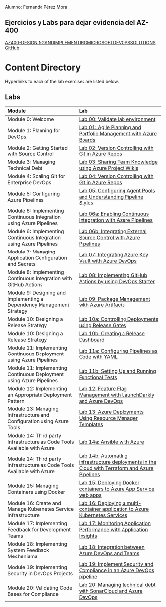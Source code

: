 Alumno: Fernando Pérez Mora

## Ejercicios y Labs para dejar evidencia del AZ-400

[AZ400-DESIGNINGANDIMPLEMENTINGMICROSOFTDEVOPSSOLUTIONS](https://microsoftlearning.github.io/AZ400-DesigningandImplementingMicrosoftDevOpsSolutions)[ GitHub](https://github.com/MicrosoftLearning/AZ400-DesigningandImplementingMicrosoftDevOpsSolutions)

# Content Directory

Hyperlinks to each of the lab exercises are listed below.

## Labs

| Module                                                       | Lab                                                          |
| :----------------------------------------------------------- | :----------------------------------------------------------- |
| Module 0: Welcome                                            | [Lab 00: Validate lab environment](https://microsoftlearning.github.io/AZ400-DesigningandImplementingMicrosoftDevOpsSolutions/Instructions/Labs/AZ400_M00_Validate_lab_environment.html) |
| Module 1: Planning for DevOps                                | [Lab 01: Agile Planning and Portfolio Management with Azure Boards](https://microsoftlearning.github.io/AZ400-DesigningandImplementingMicrosoftDevOpsSolutions/Instructions/Labs/AZ400_M01_Agile_Planning_and_Portfolio_Management_with_Azure_Boards.html) |
| Module 2: Getting Started with Source Control                | [Lab 02: Version Controlling with Git in Azure Repos](https://microsoftlearning.github.io/AZ400-DesigningandImplementingMicrosoftDevOpsSolutions/Instructions/Labs/AZ400_M02_Version_Controlling_with_Git_in_Azure_Repos.html) |
| Module 3: Managing Technical Debt                            | [Lab 03: Sharing Team Knowledge using Azure Project Wikis](https://microsoftlearning.github.io/AZ400-DesigningandImplementingMicrosoftDevOpsSolutions/Instructions/Labs/AZ400_M03_Sharing_Team_Knowledge_using_Azure_Project_Wikis.html) |
| Module 4: Scaling Git for Enterprise DevOps                  | [Lab 04: Version Controlling with Git in Azure Repos](https://microsoftlearning.github.io/AZ400-DesigningandImplementingMicrosoftDevOpsSolutions/Instructions/Labs/AZ400_M04_Version_Controlling_with_Git_in_Azure_Repos.html) |
| Module 5: Configuring Azure Pipelines                        | [Lab 05: Configuring Agent Pools and Understanding Pipeline Styles](https://microsoftlearning.github.io/AZ400-DesigningandImplementingMicrosoftDevOpsSolutions/Instructions/Labs/AZ400_M05_Configuring_Agent_Pools_and_Understanding_Pipeline_Styles.html) |
| Module 6: Implementing Continuous Integration using Azure Pipelines | [Lab 06a: Enabling Continuous Integration with Azure Pipelines](https://microsoftlearning.github.io/AZ400-DesigningandImplementingMicrosoftDevOpsSolutions/Instructions/Labs/AZ400_M06_Enabling_Continuous_Integration_with_Azure_Pipelines.html) |
| Module 6: Implementing Continuous Integration using Azure Pipelines | [Lab 06b: Integrating External Source Control with Azure Pipelines](https://microsoftlearning.github.io/AZ400-DesigningandImplementingMicrosoftDevOpsSolutions/Instructions/Labs/AZ400_M06_Integrating_External_Source_Control_with_Azure_Pipelines.html) |
| Module 7: Managing Application Configuration and Secrets     | [Lab 07: Integrating Azure Key Vault with Azure DevOps](https://microsoftlearning.github.io/AZ400-DesigningandImplementingMicrosoftDevOpsSolutions/Instructions/Labs/AZ400_M07_Integrating_Azure_Key_Vault_with_Azure_DevOps.html) |
| Module 8: Implementing Continuous Integration with GitHub Actions | [Lab 08: Implementing GitHub Actions by using DevOps Starter](https://microsoftlearning.github.io/AZ400-DesigningandImplementingMicrosoftDevOpsSolutions/Instructions/Labs/AZ400_M08_Implementing_GitHub_Actions_by_using_DevOps_Starter.html) |
| Module 9: Designing and Implementing a Dependency Management Strategy | [Lab 09: Package Management with Azure Artifacts](https://microsoftlearning.github.io/AZ400-DesigningandImplementingMicrosoftDevOpsSolutions/Instructions/Labs/AZ400_M09_Package_Management_with_Azure_Artifacts.html) |
| Module 10: Designing a Release Strategy                      | [Lab 10a: Controlling Deployments using Release Gates](https://microsoftlearning.github.io/AZ400-DesigningandImplementingMicrosoftDevOpsSolutions/Instructions/Labs/AZ400_M10_Controlling_Deployments_using_Release_Gates.html) |
| Module 10: Designing a Release Strategy                      | [Lab 10b: Creating a Release Dashboard](https://microsoftlearning.github.io/AZ400-DesigningandImplementingMicrosoftDevOpsSolutions/Instructions/Labs/AZ400_M10_Creating_a_Release_Dashboard.html) |
| Module 11: Implementing Continuous Deployment using Azure Pipelines | [Lab 11a: Configuring Pipelines as Code with YAML](https://microsoftlearning.github.io/AZ400-DesigningandImplementingMicrosoftDevOpsSolutions/Instructions/Labs/AZ400_M11_Configuring_Pipelines_as_Code_with_YAML.html) |
| Module 11: Implementing Continuous Deployment using Azure Pipelines | [Lab 11b: Setting Up and Running Functional Tests](https://microsoftlearning.github.io/AZ400-DesigningandImplementingMicrosoftDevOpsSolutions/Instructions/Labs/AZ400_M11_Setting_Up_and_Running_Functional_Tests.html) |
| Module 12: Implementing an Appropriate Deployment Pattern    | [Lab 12: Feature Flag Management with LaunchDarkly and Azure DevOps](https://microsoftlearning.github.io/AZ400-DesigningandImplementingMicrosoftDevOpsSolutions/Instructions/Labs/AZ400_M12_Feature_Flag_Management_with_LaunchDarkly_and_Azure_DevOps.html) |
| Module 13: Managing Infrastructure and Configuration using Azure Tools | [Lab 13: Azure Deployments Using Resource Manager Templates](https://microsoftlearning.github.io/AZ400-DesigningandImplementingMicrosoftDevOpsSolutions/Instructions/Labs/AZ400_M13_Azure_Deployments_Using_Resource_Manager_Templates.html) |
| Module 14: Third party Infrastructure as Code Tools Available with Azure | [Lab 14a: Ansible with Azure](https://microsoftlearning.github.io/AZ400-DesigningandImplementingMicrosoftDevOpsSolutions/Instructions/Labs/AZ400_M14_Ansible_with_Azure.html) |
| Module 14: Third party Infrastructure as Code Tools Available with Azure | [Lab 14b: Automating infrastructure deployments in the Cloud with Terraform and Azure Pipelines](https://microsoftlearning.github.io/AZ400-DesigningandImplementingMicrosoftDevOpsSolutions/Instructions/Labs/AZ400_M14_Automating_infrastructure_deployments_in_the_Cloud_with_Terraform.html) |
| Module 15: Managing Containers using Docker                  | [Lab 15: Deploying Docker containers to Azure App Service web apps](https://microsoftlearning.github.io/AZ400-DesigningandImplementingMicrosoftDevOpsSolutions/Instructions/Labs/AZ400_M15_Deploying_Docker_containers_to_Azure_App_Service_web_apps.html) |
| Module 16: Create and Manage Kubernetes Service Infrastructure | [Lab 16: Deploying a multi-container application to Azure Kubernetes Services](https://microsoftlearning.github.io/AZ400-DesigningandImplementingMicrosoftDevOpsSolutions/Instructions/Labs/AZ400_M16_Deploying_multi-container_application_to_Azure_Kubernetes_Services.html) |
| Module 17: Implementing Feedback for Development Teams       | [Lab 17: Monitoring Application Performance with Application Insights](https://microsoftlearning.github.io/AZ400-DesigningandImplementingMicrosoftDevOpsSolutions/Instructions/Labs/AZ400_M17_Monitoring_Application_Performance_with_Application_Insights.html) |
| Module 18: Implementing System Feedback Mechanisms           | [Lab 18: Integration between Azure DevOps and Teams](https://microsoftlearning.github.io/AZ400-DesigningandImplementingMicrosoftDevOpsSolutions/Instructions/Labs/AZ400_M18_Integration_between_Azure_DevOps_and_Teams.html) |
| Module 19: Implementing Security in DevOps Projects          | [Lab 19: Implement Security and Compliance in an Azure DevOps pipeline](https://microsoftlearning.github.io/AZ400-DesigningandImplementingMicrosoftDevOpsSolutions/Instructions/Labs/AZ400_M19_Implement_Security_and_Compliance_in_an_Azure_DevOps_pipeline.html) |
| Module 20: Validating Code Bases for Compliance              | [Lab 20: Managing technical debt with SonarCloud and Azure DevOps](https://microsoftlearning.github.io/AZ400-DesigningandImplementingMicrosoftDevOpsSolutions/Instructions/Labs/AZ400_M20_Managing_technical_debt_with_SonarQube_and_Azure_DevOps.html) |